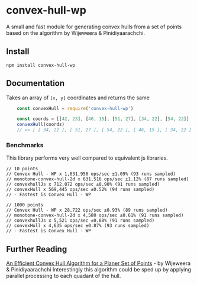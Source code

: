 # convex-hull-wp
A small and fast module for generating convex hulls from a set of points based on the algorithm by Wijeweera & Pinidiyaarachchi.

## Install
````
npm install convex-hull-wp
````

## Documentation
Takes an array of `[x, y]` coordinates and returns the same
````js
    const convexHull = require('convex-hull-wp')

    const coords = [[42, 23], [46, 15], [51, 27], [34, 22], [54, 22]]
    convexHull(coords)
    // => [ [ 34, 22 ], [ 51, 27 ], [ 54, 22 ], [ 46, 15 ], [ 34, 22 ] ]
````

### Benchmarks
This library performs very well compared to equivalent js libraries.
````
// 10 points
// Convex Hull - WP x 1,631,956 ops/sec ±1.09% (93 runs sampled)
// monotone-convex-hull-2d x 631,516 ops/sec ±1.12% (87 runs sampled)
// convexhullJs x 712,072 ops/sec ±0.90% (91 runs sampled)
// convexHull x 569,445 ops/sec ±0.52% (94 runs sampled)
// - Fastest is Convex Hull - WP

// 1000 points
// Convex Hull - WP x 28,722 ops/sec ±0.93% (89 runs sampled)
// monotone-convex-hull-2d x 4,580 ops/sec ±0.61% (91 runs sampled)
// convexhullJs x 5,521 ops/sec ±0.88% (91 runs sampled)
// convexHull x 4,635 ops/sec ±0.87% (93 runs sampled)
// - Fastest is Convex Hull - WP
````

## Further Reading
[An Efficient Convex Hull Algorithm for a Planer Set of Points](https://github.com/rowanwins/convex-hull-wp/blob/master/KP_Paper.pdf) - by Wijeweera & Pinidiyaarachchi
Interestingly this algorithm could be sped up by applying parallel processing to each quadant of the hull.